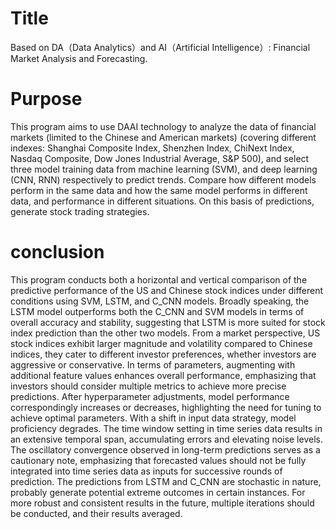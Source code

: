 # Title
Based on DA（Data Analytics）and AI（Artificial Intelligence）: Financial Market Analysis and Forecasting. 

# Purpose
This program aims to use DAAI technology to analyze the data of financial markets (limited to the Chinese and American markets) (covering different indexes: Shanghai Composite Index, Shenzhen Index, ChiNext Index, Nasdaq Composite, Dow Jones Industrial Average, S&P 500), and select three model training data from machine learning (SVM), and deep learning (CNN, RNN) respectively to predict trends. Compare how different models perform in the same data and how the same model performs in different data, and performance in different situations. On this basis of predictions, generate stock trading strategies.

# conclusion
This program conducts both a horizontal and vertical comparison of the predictive performance of the US and Chinese stock indices under different conditions using SVM, LSTM, and C_CNN models. Broadly speaking, the LSTM model outperforms both the C_CNN and SVM models in terms of overall accuracy and stability, suggesting that LSTM is more suited for stock index prediction than the other two models. From a market perspective, US stock indices exhibit larger magnitude and volatility compared to Chinese indices, they cater to different investor preferences, whether investors are aggressive or conservative. In terms of parameters, augmenting with additional feature values enhances overall performance, emphasizing that investors should consider multiple metrics to achieve more precise predictions. After hyperparameter adjustments, model performance correspondingly increases or decreases, highlighting the need for tuning to achieve optimal parameters. With a shift in input data strategy, model proficiency degrades. The time window setting in time series data results in an extensive temporal span, accumulating errors and elevating noise levels. The oscillatory convergence observed in long-term predictions serves as a cautionary note, emphasizing that forecasted values should not be fully integrated into time series data as inputs for successive rounds of prediction. The predictions from LSTM and C_CNN are stochastic in nature, probably generate potential extreme outcomes in certain instances. For more robust and consistent results in the future, multiple iterations should be conducted, and their results averaged.


